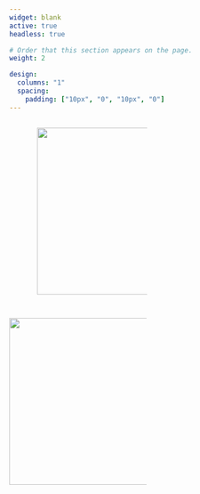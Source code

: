 ```yaml
---
widget: blank
active: true
headless: true

# Order that this section appears on the page.
weight: 2

design:
  columns: "1"
  spacing:
    padding: ["10px", "0", "10px", "0"]
---
```


<div id=footer style="width:80%; margin:auto;">
    <div style="display:inline-block; width:49%">
        <p style="text-align:center">
            <img src="https://web.umons.ac.be/app/uploads/2018/02/UMONS-rouge-quadri-avec-texteth.png" width="300">
</div>
        </p>
    </div>
    <div style="display:inline-block; width:49%">
        <p style="text-align:center">
            <img src="https://web.umons.ac.be/app/uploads/2018/02/UMONS-rouge-quadri-avec-texteth.png" width="300">
</div>
        </p>
    </div>
</div>
